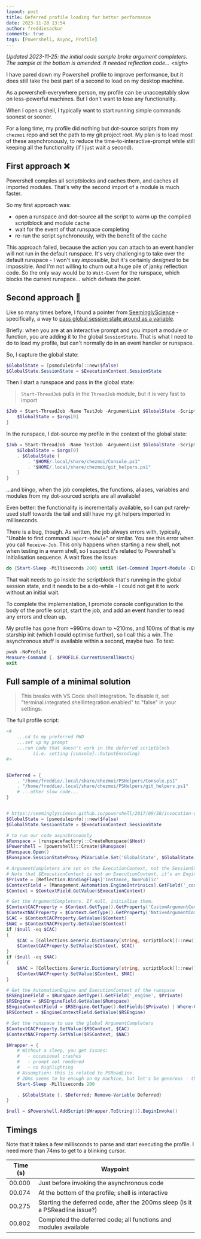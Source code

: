 ```yaml
---
layout: post
title: Deferred profile loading for better performance
date: 2023-11-20 13:54
author: freddiesackur
comments: true
tags: [Powershell, Async, Profile]
---
```

_Updated 2023-11-25: the initial code sample broke argument completers. The sample at the bottom is amended. It needed reflection code... \<sigh>_

I have pared down my Powershell profile to improve performance, but it does still take the best part of a second to load on my desktop machine.

As a powershell-everywhere person, my profile can be unacceptably slow on less-powerful machines. But I don't want to lose any functionality.

When I open a shell, I typically want to start running simple commands soonest or sooner.

For a long time, my profile did nothing but dot-source scripts from my `chezmoi` repo and set the path to my git project root. My plan is to load most of these asynchronously, to reduce the time-to-interactive-prompt while still keeping all the functionality (if I just wait a second).

## First approach ❌

Powershell compiles all scriptblocks and caches them, and caches all imported modules. That's why the second import of a module is much faster.

So my first approach was:

- open a runspace and dot-source all the script to warm up the compiled scriptblock and module cache
- wait for the event of that runspace completing
- re-run the script synchronously, with the benefit of the cache

This approach failed, because the action you can attach to an event handler will not run in the default runspace. It's very challenging to take over the default runspace - I won't say _impossible_, but it's certainly _designed_ to be impossible. And I'm not willing to churn out a huge pile of janky reflection code. So the only way would be to `Wait-Event` for the runspace, which blocks the current runspace... which defeats the point.

## Second approach 🚀

Like so many times before, I found a pointer from [SeeminglyScience](https://github.com/SeeminglyScience/) - specifically, a way to [pass global session state around as a variable](https://seeminglyscience.github.io/powershell/2017/09/30/invocation-operators-states-and-scopes#vessels-for-state).

Briefly: when you are at an interactive prompt and you import a module or function, you are adding it to the global `SessionState`. That is what I need to do to load my profile, but can't normally do in an event handler or runspace.

So, I capture the global state:

```powershell
$GlobalState = [psmoduleinfo]::new($false)
$GlobalState.SessionState = $ExecutionContext.SessionState
```

Then I start a runspace and pass in the global state:

> `Start-ThreadJob` pulls in the `ThreadJob` module, but it is very fast to import

```powershell
$Job = Start-ThreadJob -Name TestJob -ArgumentList $GlobalState -ScriptBlock {
    $GlobalState = $args[0]
}
```

In the runspace, I dot-source my profile in the context of the global state:

```powershell
$Job = Start-ThreadJob -Name TestJob -ArgumentList $GlobalState -ScriptBlock {
    $GlobalState = $args[0]
    . $GlobalState {
        . "$HOME/.local/share/chezmoi/Console.ps1"
        . "$HOME/.local/share/chezmoi/git_helpers.ps1"
    }
}
```

...and bingo, when the job completes, the functions, aliases, variables and modules from my dot-sourced scripts are all available!

Even better: the functionality is incrementally available, so I can put rarely-used stuff towards the tail and still have my git helpers imported in milliseconds.

There is a bug, though. As written, the job always errors with, typically, "Unable to find command `Import-Module`" or similar. You see this error when you call `Receive-Job`. This only happens when starting a new shell, not when testing in a warm shell, so I suspect it's related to Powershell's initialisation sequence. A wait fixes the issue:

```powershell
do {Start-Sleep -Milliseconds 200} until (Get-Command Import-Module -ErrorAction Ignore)
```

That wait needs to go inside the scriptblock that's running in the global session state, and it needs to be a do-while - I could not get it to work without an initial wait.

To complete the implementation, I promote console configuration to the body of the profile script, start the job, and add an event handler to read any errors and clean up.

My profile has gone from ~990ms down to ~210ms, and 100ms of that is my starship init (which I could optimise further), so I call this a win. The asynchronous stuff is available within a second, maybe two. To test:

```powershell
pwsh -NoProfile
Measure-Command {. $PROFILE.CurrentUserAllHosts}
exit
```

## Full sample of a minimal solution

> This breaks with VS Code shell integration. To disable it, set "terminal.integrated.shellIntegration.enabled" to "false" in your settings.

The full profile script:

```powershell
<#
    ...cd to my preferred PWD
    ...set up my prompt
    ...run code that doesn't work in the deferred scriptblock
          (i.e. setting [console]::OutputEncoding)
#>


$Deferred = {
    . "/home/freddie/.local/share/chezmoi/PSHelpers/Console.ps1"
    . "/home/freddie/.local/share/chezmoi/PSHelpers/git_helpers.ps1"
    # ...other slow code...
}


# https://seeminglyscience.github.io/powershell/2017/09/30/invocation-operators-states-and-scopes
$GlobalState = [psmoduleinfo]::new($false)
$GlobalState.SessionState = $ExecutionContext.SessionState

# to run our code asynchronously
$Runspace = [runspacefactory]::CreateRunspace($Host)
$Powershell = [powershell]::Create($Runspace)
$Runspace.Open()
$Runspace.SessionStateProxy.PSVariable.Set('GlobalState', $GlobalState)

# ArgumentCompleters are set on the ExecutionContext, not the SessionState
# Note that $ExecutionContext is not an ExecutionContext, it's an EngineIntrinsics 😡
$Private = [Reflection.BindingFlags]'Instance, NonPublic'
$ContextField = [Management.Automation.EngineIntrinsics].GetField('_context', $Private)
$Context = $ContextField.GetValue($ExecutionContext)

# Get the ArgumentCompleters. If null, initialise them.
$ContextCACProperty = $Context.GetType().GetProperty('CustomArgumentCompleters', $Private)
$ContextNACProperty = $Context.GetType().GetProperty('NativeArgumentCompleters', $Private)
$CAC = $ContextCACProperty.GetValue($Context)
$NAC = $ContextNACProperty.GetValue($Context)
if ($null -eq $CAC)
{
    $CAC = [Collections.Generic.Dictionary[string, scriptblock]]::new()
    $ContextCACProperty.SetValue($Context, $CAC)
}
if ($null -eq $NAC)
{
    $NAC = [Collections.Generic.Dictionary[string, scriptblock]]::new()
    $ContextNACProperty.SetValue($Context, $NAC)
}

# Get the AutomationEngine and ExecutionContext of the runspace
$RSEngineField = $Runspace.GetType().GetField('_engine', $Private)
$RSEngine = $RSEngineField.GetValue($Runspace)
$EngineContextField = $RSEngine.GetType().GetFields($Private) | Where-Object {$_.FieldType.Name -eq 'ExecutionContext'}
$RSContext = $EngineContextField.GetValue($RSEngine)

# Set the runspace to use the global ArgumentCompleters
$ContextCACProperty.SetValue($RSContext, $CAC)
$ContextNACProperty.SetValue($RSContext, $NAC)

$Wrapper = {
    # Without a sleep, you get issues:
    #   - occasional crashes
    #   - prompt not rendered
    #   - no highlighting
    # Assumption: this is related to PSReadLine.
    # 20ms seems to be enough on my machine, but let's be generous - this is non-blocking
    Start-Sleep -Milliseconds 200

    . $GlobalState {. $Deferred; Remove-Variable Deferred}
}

$null = $Powershell.AddScript($Wrapper.ToString()).BeginInvoke()
```

## Timings

Note that it takes a few millisconds to parse and start executing the profile. I need more than 74ms to get to a blinking cursor.

| Time (s) | Waypoint |
| -------- | -------- |
| 00.000 | Just before invoking the asynchronous code |
| 00.074 | At the bottom of the profile; shell is interactive |
| 00.275 | Starting the deferred code, after the 200ms sleep (is it a PSReadline issue?) |
| 00.802 | Completed the deferred code; all functions and modules available |
